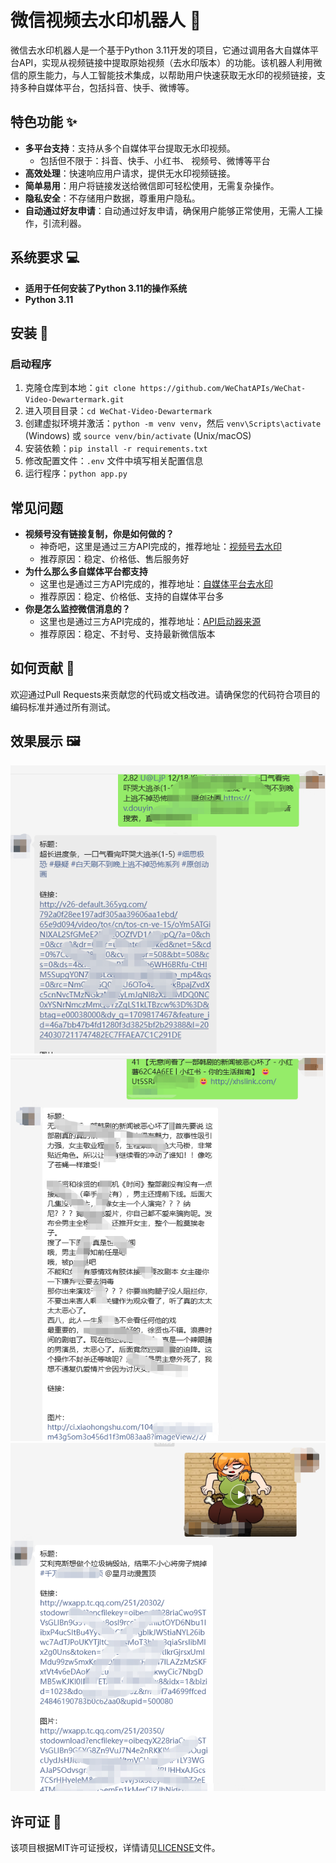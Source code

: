 # 微信视频去水印机器人 🤖

微信去水印机器人是一个基于Python 3.11开发的项目，它通过调用各大自媒体平台API，实现从视频链接中提取原始视频（去水印版本）的功能。该机器人利用微信的原生能力，与人工智能技术集成，以帮助用户快速获取无水印的视频链接，支持多种自媒体平台，包括抖音、快手、微博等。

## 特色功能 ✨

- **多平台支持**：支持从多个自媒体平台提取无水印视频。
  - 包括但不限于：抖音、快手、小红书、 视频号、微博等平台
- **高效处理**：快速响应用户请求，提供无水印视频链接。
- **简单易用**：用户将链接发送给微信即可轻松使用，无需复杂操作。
- **隐私安全**：不存储用户数据，尊重用户隐私。
- **自动通过好友申请**：自动通过好友申请，确保用户能够正常使用，无需人工操作，引流利器。

## 系统要求 💻

- **适用于任何安装了Python 3.11的操作系统**
- **Python 3.11**

## 安装 🔧

### 启动程序

1. 克隆仓库到本地：`git clone https://github.com/WeChatAPIs/WeChat-Video-Dewartermark.git`
2. 进入项目目录：`cd WeChat-Video-Dewartermark`
3. 创建虚拟环境并激活：`python -m venv venv`，然后 `venv\Scripts\activate` (Windows) 或 `source venv/bin/activate` (Unix/macOS)
4. 安装依赖：`pip install -r requirements.txt`
5. 修改配置文件：`.env` 文件中填写相关配置信息
6. 运行程序：`python app.py`

## 常见问题

- **视频号没有链接复制，你是如何做的？**
  - 神奇吧，这里是通过三方API完成的，推荐地址：[视频号去水印](https://api.wxshares.com/)
  - 推荐原因：稳定、价格低、售后服务好
- **为什么那么多自媒体平台都支持**
  - 这里也是通过三方API完成的，推荐地址：[自媒体平台去水印](https://api.wxshares.com/)
  - 推荐原因：稳定、价格低、支持的自媒体平台多
- **你是怎么监控微信消息的？**
  - 这里也是通过三方API完成的，推荐地址：[API启动器来源](https://WeChatSDK.com)
  - 推荐原因：稳定、不封号、支持最新微信版本

## 如何贡献 🤝

欢迎通过Pull Requests来贡献您的代码或文档改进。请确保您的代码符合项目的编码标准并通过所有测试。

## 效果展示 🖼️

![img.png](img/img.png)
![img.png](img/img_1.png)
![img.png](img/img_2.png)

## 许可证 📄

该项目根据MIT许可证授权，详情请见[LICENSE](LICENSE)文件。
